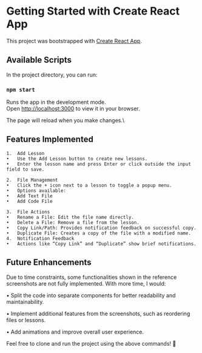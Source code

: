 # Getting Started with Create React App

This project was bootstrapped with [Create React App](https://github.com/facebook/create-react-app).

## Available Scripts

In the project directory, you can run:

### `npm start`

Runs the app in the development mode.\
Open [http://localhost:3000](http://localhost:3000) to view it in your browser.

The page will reload when you make changes.\

## Features Implemented

    1.	Add Lesson
    •	Use the Add Lesson button to create new lessons.
    •	Enter the lesson name and press Enter or click outside the input field to save.

    2.	File Management
    •	Click the + icon next to a lesson to toggle a popup menu.
    •	Options available:
    •	Add Text File
    •	Add Code File

    3.	File Actions
    •	Rename a File: Edit the file name directly.
    •	Delete a File: Remove a file from the lesson.
    •	Copy Link/Path: Provides notification feedback on successful copy.
    •	Duplicate File: Creates a copy of the file with a modified name.
    4.	Notification Feedback
    •	Actions like “Copy Link” and “Duplicate” show brief notifications.

## Future Enhancements

Due to time constraints, some functionalities shown in the reference screenshots are not fully implemented. With more time, I would:

• Split the code into separate components for better readability and maintainability.

• Implement additional features from the screenshots, such as reordering files or lessons.

• Add animations and improve overall user experience.

Feel free to clone and run the project using the above commands! 🎉
